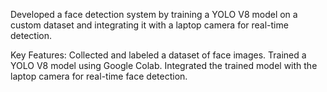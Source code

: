 Developed a face detection system by training a YOLO V8 model on a custom dataset and integrating it with a laptop camera for real-time detection.

Key Features:
Collected and labeled a dataset of face images.
Trained a YOLO V8 model using Google Colab.
Integrated the trained model with the laptop camera for real-time face detection.
